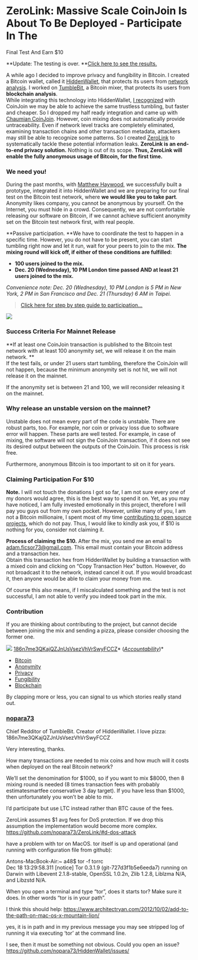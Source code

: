 # ZeroLink: Massive Scale CoinJoin Is About To Be Deployed - Participate In The
Final Test And Earn $10

**Update: The testing is over. **[Click here to see the
results.](https://medium.com/@nopara73/zerolink-test-aftermath-best-anonymity-set-successfully-achieved-26-general-evaluation-2763fe735c30)

A while ago I decided to improve privacy and fungibility in Bitcoin. I created a
Bitcoin wallet, called it
[HiddenWallet](https://github.com/nopara73/HiddenWallet/), that protects its
users from [network
analysis](https://jonasnick.github.io/blog/2015/02/12/privacy-in-bitcoinj/). I
worked on
[TumbleBit](https://hackernoon.com/understanding-tumblebit-part-1-making-the-case-823d786113f3),
a Bitcoin mixer, that protects its users from **blockchain analysis**.<br> While
integrating this technology into HiddenWallet, [I
recognized](https://medium.com/@nopara73/tumblebit-vs-coinjoin-15e5a7d58e3) with
CoinJoin we may be able to achieve the same trustless tumbling, but faster and
cheaper. So I dropped my half ready integration and came up with [Chaumian
CoinJoin](https://github.com/nopara73/ZeroLink/#ii-chaumian-coinjoin). However,
coin mixing does not automatically provide untraceability. Even if network level
tracks are completely eliminated, examining transaction chains and other
transaction metadata, attackers may still be able to recognize some patterns. So
I created [ZeroLink](https://github.com/nopara73/ZeroLink/) to systematically
tackle these potential information leaks. **ZeroLink is an end-to-end privacy
solution.** Nothing is out of its scope. **Thus, ZeroLink will enable the fully
anonymous usage of Bitcoin, for the first time.**

### We need you!

During the past months, with [Matthew
Haywood](https://medium.com/@wintercooled), we successfully built a prototype,
integrated it into HiddenWallet and we are preparing for our final test on the
Bitcoin test network, where **we would like you to take part**.<br> Anonymity
likes company, you cannot be anonymous by yourself. On the Internet, you must
hide in a crowd. Consequently, we are not comfortable releasing our software on
Bitcoin, if we cannot achieve sufficient anonymity set on the Bitcoin test
network first, with real people.

**Passive participation. **We have to coordinate the test to happen in a
specific time. However, you do not have to be present, you can start tumbling
right now and let it run, wait for your peers to join to the mix. **The mixing
round will kick off, if either of these conditions are fulfilled:**

* **100 users joined to the mix.**
* **Dec. 20 (Wednesday), 10 PM London time passed AND at least 21 users joined to
the mix.**

*Convenience note: Dec. 20 (Wednesday), 10 PM London is 5 PM in New York, 2 PM
in San Francisco and Dec. 21 (Thursday) 6 AM in Taipei.*

> [Click here for step by step guide to
> participation…](https://github.com/nopara73/HiddenWallet/blob/master/HiddenWallet.Documentation/TestingTheZeroLinkMixer.md)

![](https://cdn-images-1.medium.com/max/800/0*szBwzPic2_KXdyJN.)

### Success Criteria For Mainnet Release

**If at least one CoinJoin transaction is published to the Bitcoin test network
with at least 100 anonymity set, we will release it on the main network. **<br>
If the test fails, or under 21 users start tumbling, therefore the CoinJoin will
not happen, because the minimum anonymity set is not hit, we will not release it
on the mainnet.

If the anonymity set is between 21 and 100, we will reconsider releasing it on
the mainnet.

### Why release an unstable version on the mainnet?

Unstable does not mean every part of the code is unstable. There are robust
parts, too. For example, nor coin or privacy loss due to software error will
happen. These parts are well tested. For example, in case of mixing, the
software will not sign the CoinJoin transaction, if it does not see its desired
output between the outputs of the CoinJoin. This process is risk free.

Furthermore, anonymous Bitcoin is too important to sit on it for years.

### Claiming Participation For $10

**Note.** I will not touch the donations I got so far, I am not sure every one
of my donors would agree, this is the best way to spend it on. Yet, as you may
have noticed, I am fully invested emotionally in this project, therefore I will
pay you guys out from my own pocket. However, unlike many of you, I am not a
Bitcoin millionaire, I spent most of my time [contributing to open source
projects](https://github.com/nopara73/), which do not pay. Thus, I would like to
kindly ask you, if $10 is nothing for you, consider not claiming it.

**Process of claiming the $10.** After the mix, you send me an email to
adam.ficsor73@gmail.com. This email must contain your Bitcoin address and a
transaction hex.<br> Obtain this transaction hex from HiddenWallet by building a
transaction with a mixed coin and clicking on “Copy Transaction Hex” button.
However, do not broadcast it to the network, instead cancel it out. If you would
broadcast it, then anyone would be able to claim your money from me.

Of course this also means, if I miscalculated something and the test is not
successful, I am not able to verify you indeed took part in the mix.

### Contribution

If you are thinking about contributing to the project, but cannot decide between
joining the mix and sending a pizza, please consider choosing the former one.

![](https://cdn-images-1.medium.com/max/800/0*Qk_xWE4PCbuat89L.)
<span class="figcaption_hack">[186n7me3QKajQZJnUsVsezVhVrSwyFCCZ](https://www.smartbit.com.au/address/186n7me3QKajQZJnUsVsezVhVrSwyFCCZ)*
(*[Accountability](https://github.com/nopara73/HiddenWallet/blob/master/HiddenWallet.Documentation/DonationsSpentOn.md)*)*</span>

* [Bitcoin](https://medium.com/tag/bitcoin?source=post)
* [Anonymity](https://medium.com/tag/anonymity?source=post)
* [Privacy](https://medium.com/tag/privacy?source=post)
* [Fungibility](https://medium.com/tag/fungibility?source=post)
* [Blockchain](https://medium.com/tag/blockchain?source=post)

By clapping more or less, you can signal to us which stories really stand out.

### [nopara73](https://medium.com/@nopara73)

Chief Redditor of TumbleBit. Creator of HiddenWallet. I love pizza:
186n7me3QKajQZJnUsVsezVhVrSwyFCCZ

Very interesting, thanks.

How many transactions are needed to mix coins and how much will it costs when
deployed on the real Bitcoin network?

We’ll set the denomination for $1000, so if you want to mix $8000, then 8 mixing
round is needed (8 times transaction fees with probably estimatesmartfee
conservative 3 day target). If you have less than $1000, then unfortunately you
won’t be able to mix.

I’d participate but use LTC instead rather than BTC cause of the fees.

ZeroLink assumes $1 avg fees for DoS protection. If we drop this assumption the
implementation would become more complex.
https://github.com/nopara73/ZeroLink/#d-dos-attack

have a problem with tor on MacOS. tor itself is up and operational (and running
with configuration file from github):

Antons-MacBook-Air:~ a48$ tor -f torrc <br> Dec 18 13:29:58.311 [notice] Tor
0.3.1.9 (git-727d3f1b5e6eeda7) running on Darwin with Libevent 2.1.8-stable,
OpenSSL 1.0.2n, Zlib 1.2.8, Liblzma N/A, and Libzstd N/A.

When you open a terminal and type “tor”, does it starts tor? Make sure it does.
In other words “tor is in your path”.

I think this should help:
https://www.architectryan.com/2012/10/02/add-to-the-path-on-mac-os-x-mountain-lion/

yes, it is in path and in my previous message you may see stripped log of
running it via executing ‘tor’ at the command line.

I see, then it must be something not obvious. Could you open an issue?
https://github.com/nopara73/HiddenWallet/issues/

